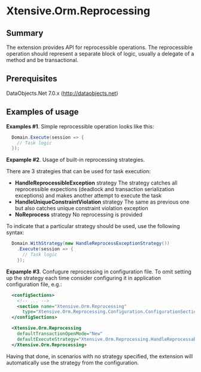 Xtensive.Orm.Reprocessing
=========================

Summary
-------
The extension provides API for reprocessible operations. The reprocessible operation 
should represent a separate block of logic, usually a delegate of a method and be transactional.

Prerequisites
-------------
DataObjects.Net 7.0.x (http://dataobjects.net)

Examples of usage
-----------------
**Examples #1**. Simple reprocessible operation looks like this:

```csharp
  Domain.Execute(session => {
    // Task logic
  });
```

**Expample #2**. Usage of built-in reprocessing strategies.

There are 3 strategies that can be used for task execution:
- **HandleReprocessibleException** strategy
    The strategy catches all reprocessible expections (deadlock and transaction serialization exceptions)
    and makes another attempt to execute the task
- **HandleUniqueConstraintViolation** strategy
    The same as previous one but also catches unique constraint violation exception 
- **NoReprocess** strategy
    No reprocessing is provided

To indicate that a particular strategy should be used, use the following syntax:

```csharp
  Domain.WithStrategy(new HandleReprocessExceptionStrategy())
    .Execute(session => {
      // Task logic
    });
```

**Expample #3**. Confugure reprocessing in configuration file. To omit setting up the strategy each time consider configuring it in 
application configuration file, e.g.:

```xml
  <configSections>
    <!-- ... -->
    <section name="Xtensive.Orm.Reprocessing" 
      type="Xtensive.Orm.Reprocessing.Configuration.ConfigurationSection, Xtensive.Orm.Reprocessing" />
  </configSections>

  <Xtensive.Orm.Reprocessing 
    defaultTransactionOpenMode="New" 
    defaultExecuteStrategy="Xtensive.Orm.Reprocessing.HandleReprocessableExceptionStrategy, Xtensive.Orm.Reprocessing">
  </Xtensive.Orm.Reprocessing>
```

Having that done, in scenarios with no strategy specified, the extension will automatically use 
the strategy from the configuration.